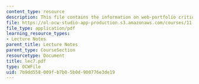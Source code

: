 ```yaml
---
content_type: resource
description: This file contains the information on web-portfolio critique.
file: https://ol-ocw-studio-app-production.s3.amazonaws.com/courses/11-204-planning-communications-and-digital-media-fall-2004/7b9dd558009fb7b05b0d900776e3de19_lec7.pdf
file_type: application/pdf
learning_resource_types:
- Lecture Notes
parent_title: Lecture Notes
parent_type: CourseSection
resourcetype: Document
title: lec7.pdf
type: OCWFile
uid: 7b9dd558-009f-b7b0-5b0d-900776e3de19
---
```

